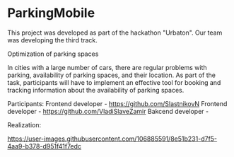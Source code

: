 # ParkingMobile

This project was developed as part of the hackathon "Urbaton". Our team was developing the third track.

Optimization of parking spaces

In cities with a large number of cars, there are regular problems with parking, availability of parking spaces, and their location.
As part of the task, participants will have to implement an effective tool for booking and tracking information about the availability of parking spaces.

Participants:
Frontend developer - https://github.com/SlastnikovN
Frontend developer - https://github.com/VladiSlaveZamir
Bakcend developer - 

Realization:

https://user-images.githubusercontent.com/106885591/8e51b231-d7f5-4aa9-b378-d951f41f7edc
